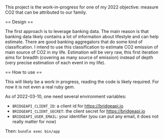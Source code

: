 This project is the work-in-progress for one of my 2022 objective: measure CO2 that can be attributed to our family.

== Design ==

The first approach is to leverage banking data. The main reason is that banking data likely contains a lot of information about lifestyle and can help estimate.
There are good banking aggregators that do some kind of classification. I intend to use this classification to estimate CO2 emission of main source of CO2 in my life.
Estimation will be very raw, this first iteration aims for breadth (covering as many source of emission) instead of depth (very precise estimation of each event in my life).

== How to use ==

This will likely be a work in progress, reading the code is likely required. For now it is not even a real ruby gem.

As of 2022-03-10, one need several environment variables:
- `BRIDGEAPI_CLIENT_ID`: a client id for https://bridgeapi.io
- `BRIDGEAPI_CLIENT_SECRET`: the client secret for https://bridgeapi.io
- `BRIDGEAPI_USER_EMAIL`: your identifier (you can put any email, it does not really matter for now)

Then:
`bundle exec bin/app`
